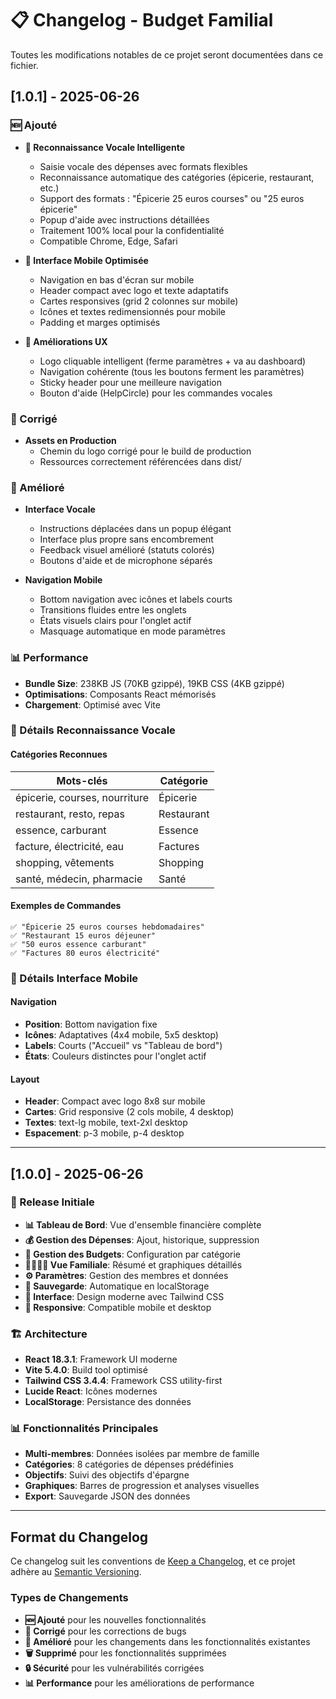 # 📋 Changelog - Budget Familial

Toutes les modifications notables de ce projet seront documentées dans ce fichier.

## [1.0.1] - 2025-06-26

### 🆕 Ajouté
- **🎤 Reconnaissance Vocale Intelligente**
  - Saisie vocale des dépenses avec formats flexibles
  - Reconnaissance automatique des catégories (épicerie, restaurant, etc.)
  - Support des formats : "Épicerie 25 euros courses" ou "25 euros épicerie"
  - Popup d'aide avec instructions détaillées
  - Traitement 100% local pour la confidentialité
  - Compatible Chrome, Edge, Safari

- **📱 Interface Mobile Optimisée**
  - Navigation en bas d'écran sur mobile
  - Header compact avec logo et texte adaptatifs
  - Cartes responsives (grid 2 colonnes sur mobile)
  - Icônes et textes redimensionnés pour mobile
  - Padding et marges optimisés

- **🎯 Améliorations UX**
  - Logo cliquable intelligent (ferme paramètres + va au dashboard)
  - Navigation cohérente (tous les boutons ferment les paramètres)
  - Sticky header pour une meilleure navigation
  - Bouton d'aide (HelpCircle) pour les commandes vocales

### 🔧 Corrigé
- **Assets en Production**
  - Chemin du logo corrigé pour le build de production
  - Ressources correctement référencées dans dist/

### 🎨 Amélioré
- **Interface Vocale**
  - Instructions déplacées dans un popup élégant
  - Interface plus propre sans encombrement
  - Feedback visuel amélioré (statuts colorés)
  - Boutons d'aide et de microphone séparés

- **Navigation Mobile**
  - Bottom navigation avec icônes et labels courts
  - Transitions fluides entre les onglets
  - États visuels clairs pour l'onglet actif
  - Masquage automatique en mode paramètres

### 📊 Performance
- **Bundle Size**: 238KB JS (70KB gzippé), 19KB CSS (4KB gzippé)
- **Optimisations**: Composants React mémorisés
- **Chargement**: Optimisé avec Vite

### 🎤 Détails Reconnaissance Vocale

#### Catégories Reconnues
| Mots-clés | Catégorie |
|-----------|-----------|
| épicerie, courses, nourriture | Épicerie |
| restaurant, resto, repas | Restaurant |
| essence, carburant | Essence |
| facture, électricité, eau | Factures |
| shopping, vêtements | Shopping |
| santé, médecin, pharmacie | Santé |

#### Exemples de Commandes
```
✅ "Épicerie 25 euros courses hebdomadaires"
✅ "Restaurant 15 euros déjeuner"
✅ "50 euros essence carburant"
✅ "Factures 80 euros électricité"
```

### 📱 Détails Interface Mobile

#### Navigation
- **Position**: Bottom navigation fixe
- **Icônes**: Adaptatives (4x4 mobile, 5x5 desktop)
- **Labels**: Courts ("Accueil" vs "Tableau de bord")
- **États**: Couleurs distinctes pour l'onglet actif

#### Layout
- **Header**: Compact avec logo 8x8 sur mobile
- **Cartes**: Grid responsive (2 cols mobile, 4 desktop)
- **Textes**: text-lg mobile, text-2xl desktop
- **Espacement**: p-3 mobile, p-4 desktop

---

## [1.0.0] - 2025-06-26

### 🎉 Release Initiale
- **📊 Tableau de Bord**: Vue d'ensemble financière complète
- **💰 Gestion des Dépenses**: Ajout, historique, suppression
- **🎯 Gestion des Budgets**: Configuration par catégorie
- **👨‍👩‍👧‍👦 Vue Familiale**: Résumé et graphiques détaillés
- **⚙️ Paramètres**: Gestion des membres et données
- **💾 Sauvegarde**: Automatique en localStorage
- **🎨 Interface**: Design moderne avec Tailwind CSS
- **📱 Responsive**: Compatible mobile et desktop

### 🏗️ Architecture
- **React 18.3.1**: Framework UI moderne
- **Vite 5.4.0**: Build tool optimisé
- **Tailwind CSS 3.4.4**: Framework CSS utility-first
- **Lucide React**: Icônes modernes
- **LocalStorage**: Persistance des données

### 📊 Fonctionnalités Principales
- **Multi-membres**: Données isolées par membre de famille
- **Catégories**: 8 catégories de dépenses prédéfinies
- **Objectifs**: Suivi des objectifs d'épargne
- **Graphiques**: Barres de progression et analyses visuelles
- **Export**: Sauvegarde JSON des données

---

## Format du Changelog

Ce changelog suit les conventions de [Keep a Changelog](https://keepachangelog.com/fr/1.0.0/),
et ce projet adhère au [Semantic Versioning](https://semver.org/lang/fr/).

### Types de Changements
- **🆕 Ajouté** pour les nouvelles fonctionnalités
- **🔧 Corrigé** pour les corrections de bugs
- **🎨 Amélioré** pour les changements dans les fonctionnalités existantes
- **🗑️ Supprimé** pour les fonctionnalités supprimées
- **🔒 Sécurité** pour les vulnérabilités corrigées
- **📊 Performance** pour les améliorations de performance
